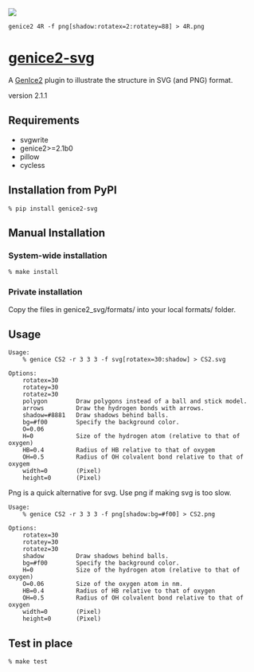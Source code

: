 <img src="4R.png">

    genice2 4R -f png[shadow:rotatex=2:rotatey=88] > 4R.png


# [genice2-svg](https://github.com/vitroid/genice-svg/)

A [GenIce2](https://github.com/vitroid/GenIce) plugin to illustrate the structure in SVG (and PNG) format.

version 2.1.1

## Requirements


* svgwrite
* genice2>=2.1b0
* pillow
* cycless

## Installation from PyPI

```shell
% pip install genice2-svg
```

## Manual Installation

### System-wide installation

```shell
% make install
```

### Private installation

Copy the files in genice2_svg/formats/ into your local formats/ folder.

## Usage
        
    Usage:
        % genice CS2 -r 3 3 3 -f svg[rotatex=30:shadow] > CS2.svg

    Options:
        rotatex=30
        rotatey=30
        rotatez=30
        polygon        Draw polygons instead of a ball and stick model.
        arrows         Draw the hydrogen bonds with arrows.
        shadow=#8881   Draw shadows behind balls.
        bg=#f00        Specify the background color.
        O=0.06
        H=0            Size of the hydrogen atom (relative to that of oxygen)
        HB=0.4         Radius of HB relative to that of oxygem
        OH=0.5         Radius of OH colvalent bond relative to that of oxygem
        width=0        (Pixel)
        height=0       (Pixel)

Png is a quick alternative for svg. Use png if making svg is too slow.
        
    Usage:
        % genice CS2 -r 3 3 3 -f png[shadow:bg=#f00] > CS2.png

    Options:
        rotatex=30
        rotatey=30
        rotatez=30
        shadow         Draw shadows behind balls.
        bg=#f00        Specify the background color.
        H=0            Size of the hydrogen atom (relative to that of oxygen)
        O=0.06         Size of the oxygen atom in nm.
        HB=0.4         Radius of HB relative to that of oxygen
        OH=0.5         Radius of OH colvalent bond relative to that of oxygen
        width=0        (Pixel)
        height=0       (Pixel)

## Test in place

```shell
% make test
```
